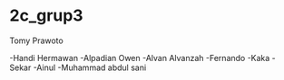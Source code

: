 # 2c_grup3
Tomy Prawoto

-Handi Hermawan
-Alpadian Owen
-Alvan  Alvanzah
-Fernando
-Kaka
-Sekar
-Ainul
-Muhammad abdul sani
